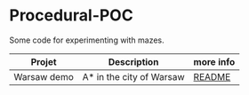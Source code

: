 # Procedural-POC

Some code for experimenting with mazes.


|   Projet    |       Description        |         more info         |
| ----------- | ------------------------ | ------------------------- |
| Warsaw demo | A* in the city of Warsaw | [README](src/warsaw-demo) |

